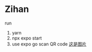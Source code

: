 # Zihan
run 

1. yarn 
2. npx expo start
3. use expo go scan QR code
[这是图片](./router/tt.jpg "Magic Gardens")
